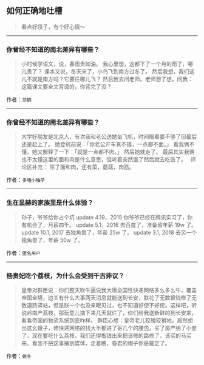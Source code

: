 ## 如何正确地吐槽

> 看点好段子，有个好心情～


 
---

### 你曾经不知道的南北差异有哪些？

> 小时候学语文，说，春雨贵如油。
> 我心里想，这都下了一个月的雨了，哪儿贵了？
> 课本又说，冬天来了，小鸟飞到南方过冬了。
> 然后我想，我们这儿不就是南方吗？它要往哪儿飞？
> 然后我去问老师。老师想了想，问我：
> 这篇课文要全文背诵的，你背完了没？


作者：`莎鸥`

---

### 你曾经不知道的南北差异有哪些？

> 大学好朋友是北京人，有次我和老公送她坐飞机，时间眼看要不够了但最后还是赶上了。
> 她登机前说：「你老公开车真不错，一点都不面。」
> 看我俩不懂，她又解释了一下：「就是一点都不肉。」
> 然后她就走了。
> 最后其实我俩也不太懂这里的面和肉是什么意思，但听着突然饿了然后就去吃饭了。
>  
> 评论区补充：
> 除了面和肉，还有菜，蘑菇，肉筋。


作者：`多喵小柚子`

---

### 生在显赫的家族里是什么体验？

> 孙子，爷爷给你占个坑
> update 4.19，2015 你爷爷已经在腾讯实习了，你有机会了，月薪四千。
> update 5.1，2016 去百度了，准备留年薪 19w 了。
> update 10.1, 2017 去独角兽了，年薪 25w 了。
> update 3.1, 2018 去另一个独角兽了，年薪 50w 了。


作者：`匿名用户`

---

### 杨贵妃吃个荔枝，为什么会受到千古非议？

> 皇帝对群臣说：你们整天吹牛逼说我大唐全国性快递网络多么多么牛，覆盖帝国全境，边关有什么大事两天消息就能送到长安，朕花了无数银钱修了无数道路驿站，但是朕一个也没亲眼见过，也不知道好使不好使。这样吧，听说岭南产荔枝，那玩意儿摘下来几天就烂了，你们给我送新鲜的到长安来，看看帝国的物流系统到底咋样。
> 群臣心想：皇帝老儿狡猾狡猾地，居然想出这幺蛾子，修快递网络的钱大半都进了哥几个的腰包，买了房产纳了小妾了，现在要吃什么荔枝，我们还得掏钱出来把该修的路修了，该买的马买来。看我不把这事捅到媒体，走着瞧，昏君的帽子你是戴定了。


作者：`姚冬`